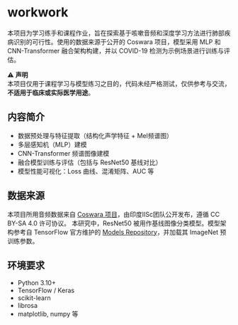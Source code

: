 # workwork

本项目为学习练手和课程作业，旨在探索基于咳嗽音频和深度学习方法进行肺部疾病识别的可行性。使用的数据来源于公开的 Coswara 项目，模型采用 MLP 和 CNN-Transformer 融合架构构建，并以 COVID-19 检测为示例场景进行训练与评估。

⚠️ **声明**  
本项目仅用于课程学习与模型练习之目的，代码未经严格测试，仅供参考与交流，**不适用于临床或实际医学用途**。

## 内容简介

- 数据预处理与特征提取（结构化声学特征 + Mel频谱图）
- 多层感知机（MLP）建模
- CNN-Transformer 频谱图像建模
- 融合模型训练与评估（包括与 ResNet50 基线对比）
- 模型性能可视化：Loss 曲线、混淆矩阵、AUC 等

## 数据来源

本项目所用音频数据来自 [Coswara 项目](https://github.com/iiscleap/Coswara-Data)，由印度IISc团队公开发布，遵循 CC BY-SA 4.0 许可协议。
本研究中，ResNet50 被用作基线图像分类模型。模型架构参考自 TensorFlow 官方维护的 [Models Repository](https://github.com/tensorflow/models/tree/master/research/slim)，并加载其 ImageNet 预训练参数。

## 环境要求

- Python 3.10+
- TensorFlow / Keras
- scikit-learn
- librosa
- matplotlib, numpy 等

